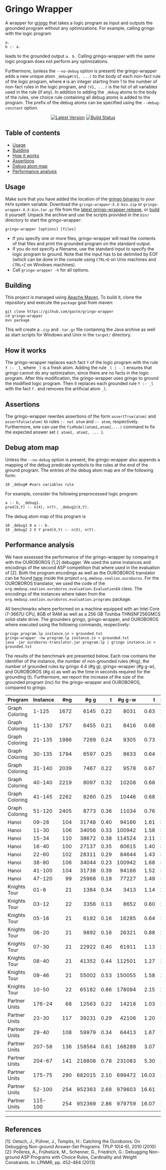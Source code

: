 # Gringo Wrapper
A wrapper for [gringo](http://potassco.sourceforge.net/) that takes a logic program as input and outputs the grounded program without any optimizations. For example, calling gringo with the logic program
```
a.
b :- a.
```
leads to the grounded output ``a. b.`` Calling gringo-wrapper with the same logic program does not perform any optimizations.

Furthermore, (unless the ``--no-debug`` option is present) the gringo-wrapper adds a new unique atom ``_debug#(V1, ...)`` to the body of each non-fact rule of the logic program, where ``#`` is an integer starting from 1 to the number of non-fact rules in the logic program, and ``(V1, ...)`` is the list of all variables used in the rule (if any). In addition to adding the ``_debug`` atoms to the body of the rules, one choice rule containing all debug atoms is added to the program. The prefix of the debug atoms can be specified using the ``--debug-constant`` option.

<p align="center">
<a href="https://github.com/gaste/gringo-wrapper/releases/latest"><img src="https://img.shields.io/github/release/gaste/gringo-wrapper.svg" alt="Latest Version"></img></a>
<a href="https://travis-ci.org/gaste/gringo-wrapper"><img src="https://img.shields.io/travis/gaste/gringo-wrapper.svg" alt="Build Status"></img></a>
</p>

## Table of contents
 - [Usage](#usage)
 - [Building](#building)
 - [How it works](#how-it-works)
 - [Assertions](#assertions)
 - [Debug atom map](#debug-atom-map)
 - [Performance analysis](#performance-analysis)

## Usage
Make sure that you have added the location of the [gringo binaries](http://sourceforge.net/projects/potassco/files/gringo/) to your `PATH` system variable.
Download the `gringo-wrapper-X.X-bin.zip` or `gringo-wrapper-X.X-bin.tar.gz` file from the [latest gringo-wrapper release](https://github.com/gaste/gringo-wrapper/releases/latest), or [build](#building) it yourself. Unpack the archive and use the scripts provided in the `bin/` directory to start the gringo-wrapper:
```
gringo-wrapper [options] [files]
```
 - If you specify one or more files, gringo-wrapper will read the contents of that files and print the grounded program on the standard output.
 - If you do not specify a filename, use the standard input to specify the logic program to ground. Note that the input has to be delimited by EOF (which can be done in the console using `CTRL+D` on Unix machines and `CTRL+Z` on Windows machines).
 - Call `gringo-wrapper -h` for all options.

## Building
This project is managed using [Apache Maven](https://maven.apache.org/). To build it, clone the repository and execute the `package` goal from maven:

```
git clone https://github.com/gaste/gringo-wrapper
cd gringo-wrapper
mvn package
```

This will create a `.zip` and `.tar.gz` file containing the Java archive as well as start scripts for Windows and Unix in the `target/` directory.

## How it works
The gringo-wrapper replaces each fact ``f`` of the logic program with the rule ``f :- _l``, where ``_l`` is a fresh atom. Adding the rule ``_l | -_l`` ensures that gringo cannot do any optimization, since there are no facts in the logic program. After this modification, the gringo-wrapper uses gringo to ground the modified logic program. Then it replaces each grounded rule ``f :- _l`` with the fact ``f.`` and removes the artificial atom ``_l``.

## Assertions
The gringo-wrapper rewrites assertions of the form `assertTrue(atom)` and `assertFalse(atom)` to rules `:- not atom` and `:- atom`, respectively.
Furthermore, one can use the `fixModel(atom1,atom2,...)` command to fix the expected answer set `{ atom1, atom2, ... }`.

## Debug atom map
Unless the ``--no-debug`` option is present, the gringo-wrapper also appends a mapping of the debug predicate symbols to the rules at the end of the ground program. The entries of the debug atom map are of the following form:
```
10 _debug# #vars variables rule
```

For example, consider the following preprocessed logic program:
```
a :- b, _debug1.
pred(X,Y) :- n(X), n(Y), _debug2(X,Y).
```
The debug atom map of this program is
```
10 _debug1 0 a :- b.
10 _debug2 2 X Y pred(X,Y) :- n(X), n(Y).
```

## Performance analysis
We have assessed the performance of the gringo-wrapper by comparing it with the OUROBOROS [1,2] debugger.
We used the same instances and encodings of the second ASP competition that where used in the evaluation of [2].
Both the program encodings as well as the OUROBOROS translator can be found [here](http://www.sealion.at/index.php/develop) inside the project `org.mmdasp.sealion.ouroboros`.
For the OUROBOROS translator, we used the code of the `org.mmdasp.sealion.ouroboros.evaluation.EvaluationEA` class.
The encodings of the instances where taken from the `org.mmdasp.sealion.ouroboros.evaluation.programs` package.

All benchmarks where performed on a machine equipped with an Intel Core i7-3667U CPU, 8GB of RAM as well as a 256 GB Toshiba THNSNF256GMCS solid-state drive.
The grounders gringo, gringo-wrapper, and OUROBOROS where executed using the following commands, respectively:
```
gringo program.lp instance.in > grounded.txt
gringo-wrapper -nw program.lp instance.in > grounded.txt
java -jar ouroboros-translator.jar program.lp | gringo instance.in > grounded.txt
```

The results of the benchmark are presented below.
Each row contains the identifier of the instance, the number of non-grounded rules (#ng), the number of grounded rules by gringo 4.4 (#g g), gringo-wrapper (#g g-w), and OUROBOROS (#g o) as well as the time in seconds required for the grounding (t).
Furthermore, we report the increase of the size of the grounded program (inc) for the gringo-wrapper and OUROBOROS, compared to gringo.

| Program        | Instance | #ng  |   #g g |    t | #g g-w |     t | inc |      #g o |     t |      inc |
|----------------|----------|-----:|-------:|-----:|-------:|------:|----:|----------:|------:|---------:|
| Graph Coloring | 1-125    | 1672 |   6145 | 0.22 |   8031 |  0.63 | 1.3 |     19020 |  0.95 |      3.1 |
| Graph Coloring | 11-130   | 1757 |   6455 | 0.21 |   8416 |  0.68 | 1.3 |     19845 |  1.10 |      3.1 |
| Graph Coloring | 21-135   | 1986 |   7269 | 0.24 |   9305 |  0.73 | 1.3 |     21174 |  1.04 |      2.9 |
| Graph Coloring | 30-135   | 1794 |   6597 | 0.25 |   8633 |  0.64 | 1.3 |     20502 |  1.02 |      3.1 |
| Graph Coloring | 31-140   | 2039 |   7467 | 0.22 |   9578 |  0.67 | 1.3 |     21887 |  1.03 |      2.9 |
| Graph Coloring | 40-140   | 2219 |   8097 | 0.32 |  10208 |  0.68 | 1.3 |     22517 |  1.03 |      2.8 |
| Graph Coloring | 41-145   | 2262 |   8260 | 0.25 |  10446 |  0.68 | 1.3 |     23195 |  1.04 |      2.8 |
| Graph Coloring | 51-120   | 2405 |   8773 | 0.36 |  11034 |  0.76 | 1.3 |     24223 |  1.05 |      2.8 |
| Hanoi          | 09-28    |  104 |  31748 | 0.40 |  94166 |  1.61 | 3.0 |   1739800 |  8.09 |     54.8 |
| Hanoi          | 11-30    |  106 |  34056 | 0.33 | 100942 |  1.58 | 3.0 |   1864222 |  9.50 |     54.7 |
| Hanoi          | 15-34    |  110 |  38672 | 0.38 | 114524 |  2.11 | 3.0 |   2112986 |  9.43 |     54.6 |
| Hanoi          | 16-40    |  100 |  27137 | 0.35 |  80615 |  1.40 | 3.0 |   1491281 |  7.04 |     55.0 |
| Hanoi          | 22-60    |  102 |  28311 | 0.29 |  84644 |  1.43 | 3.0 |   1678483 |  7.80 |     59.3 |
| Hanoi          | 38-80    |  106 |  34044 | 0.23 | 100942 |  1.68 | 3.0 |   1864250 |  8.53 |     54.8 |
| Hanoi          | 41-100   |  104 |  31738 | 0.39 |  94166 |  1.52 | 3.0 |   1739830 | 13.24 |     54.8 |
| Hanoi          | 47-120   |   99 |  25968 | 0.19 |  77227 |  1.49 | 3.0 |   1429695 |  6.90 |     55.1 |
| Knights Tour   | 01-8     |   21 |   1384 | 0.34 |   3413 |  1.14 | 2.5 |  12985716 | 59.44 |   9382.7 |
| Knights Tour   | 03-12    |   22 |   3356 | 0.13 |   8652 |  0.60 | 2.6 | >72244034 |  >300 | >21526.8 |
| Knights Tour   | 05-16    |   21 |   6192 | 0.16 |  16285 |  0.64 | 2.6 | >69494641 |  >300 | >11223.3 |
| Knights Tour   | 06-20    |   21 |   9892 | 0.16 |  26321 |  0.88 | 2.7 | >62785993 |  >300 |  >6347.1 |
| Knights Tour   | 07-30    |   21 |  22922 | 0.40 |  61911 |  1.13 | 2.7 | >59166564 |  >300 |  >2581.2 |
| Knights Tour   | 08-40    |   21 |  41352 | 0.44 | 112501 |  1.27 | 2.7 | >54944042 |  >300 |  >1328.7 |
| Knights Tour   | 09-46    |   21 |  55002 | 0.53 | 150055 |  1.58 | 2.7 | >56443633 |  >300 |  >1026.2 |
| Knights Tour   | 10-50    |   22 |  65182 | 0.86 | 178094 |  2.15 | 2.7 | >62402315 |  >300 |   >957.4 |
| Partner Units  | 176-24   |   68 |  12563 | 0.22 |  14218 |  1.03 | 1.1 |    102023 |  1.47 |      8.1 |
| Partner Units  | 23-30    |  117 |  39231 | 0.29 |  42106 |  1.20 | 1.1 |    276645 |  2.11 |      7.1 |
| Partner Units  | 29-40    |  108 |  59979 | 0.34 |  64413 |  1.67 | 1.1 |    629639 |  3.35 |     10.5 |
| Partner Units  | 207-58   |  136 | 158564 | 0.61 | 168289 |  3.07 | 1.1 |   2726182 | 11.94 |     17.2 |
| Partner Units  | 204-67   |  141 | 218808 | 0.78 | 231083 |  5.30 | 1.1 |   4280282 | 17.79 |     19.6 |
| Partner Units  | 175-75   |  290 | 682015 | 2.10 | 699472 | 16.03 | 1.0 |   8604415 | 40.60 |     12.6 |
| Partner Units  | 52-100   |  254 | 952363 | 2.68 | 979603 | 16.61 | 1.0 |  20125857 | 90.10 |     21.1 |
| Partner Units  | 115-100  |  254 | 952369 | 2.86 | 979759 | 16.07 | 1.0 |  20317011 | 94.26 |     21.3 |

----------

## References
  [1]: Oetsch, J., Pührer, J., Tompits, H.: Catching the Ouroboros: On Debugging Non-ground Answer-Set Programs. TPLP 10(4-6), 2010 (2010) <br/>
  [2]: Polleres, A., Frühstück, M., Schenner, G., Friedrich, G.: Debugging Non-ground ASP Programs with Choice Rules, Cardinality and Weight Constraints. In: LPNMR, pp. 452–464 (2013)
